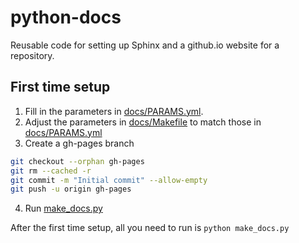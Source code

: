 # python-docs
Reusable code for setting up Sphinx and a github.io website for a repository.

## First time setup

1. Fill in the parameters in [docs/PARAMS.yml](docs/PARAMS.yml).
2. Adjust the parameters in [docs/Makefile](docs/Makefile) to match those in [docs/PARAMS.yml](docs/PARAMS.yml)
3. Create a gh-pages branch
```bash
git checkout --orphan gh-pages
git rm --cached -r
git commit -m "Initial commit" --allow-empty
git push -u origin gh-pages
```
4. Run [make_docs.py](docs/make_docs.py)

After the first time setup, all you need to run is `python make_docs.py`
